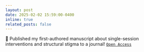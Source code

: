 ```yaml
---
layout: post
date: 2025-02-02 15:59:00-0400
inline: true
related_posts: false
---
```


:raised_hands: Published my first-authored manuscript about single-session interventions and structural stigma to a journal! [`Open Access`](https://doi.org/10.1016/j.ssmmh.2025.100409)
